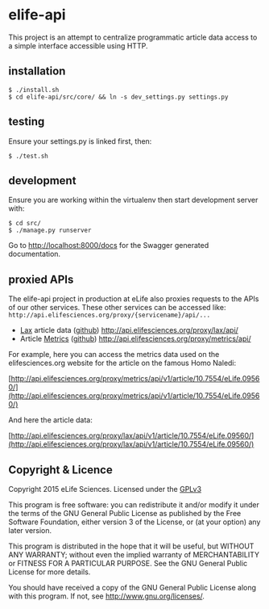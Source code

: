 # elife-api 

This project is an attempt to centralize programmatic article data access to a 
simple interface accessible using HTTP.

## installation

    $ ./install.sh
    $ cd elife-api/src/core/ && ln -s dev_settings.py settings.py  

## testing

Ensure your settings.py is linked first, then:

    $ ./test.sh

## development

Ensure you are working within the virtualenv then start development server with:

    $ cd src/
    $ ./manage.py runserver

Go to [http://localhost:8000/docs](http://localhost:8000/docs) for the Swagger
generated documentation.

## proxied APIs 

The elife-api project in production at eLife also proxies requests to the APIs
of our other services. These other services can be accessed like: 
`http://api.elifesciences.org/proxy/{servicename}/api/...`

* [Lax](http://lax.elifesciences.org) article data ([github](https://github.com/elifesciences/lax)) http://api.elifesciences.org/proxy/lax/api/
* Article [Metrics](http://metrics.elifesciences.org) ([github](https://github.com/elifesciences/elife-metrics)) http://api.elifesciences.org/proxy/metrics/api/

For example, here you can access the metrics data used on the elifesciences.org 
website for the article on the famous Homo Naledi:

[http://api.elifesciences.org/proxy/metrics/api/v1/article/10.7554/eLife.09560/](http://api.elifesciences.org/proxy/metrics/api/v1/article/10.7554/eLife.09560/)

And here the article data:

[http://api.elifesciences.org/proxy/lax/api/v1/article/10.7554/eLife.09560/](http://api.elifesciences.org/proxy/lax/api/v1/article/10.7554/eLife.09560/)

## Copyright & Licence

Copyright 2015 eLife Sciences. Licensed under the [GPLv3](LICENCE.txt)

This program is free software: you can redistribute it and/or modify
it under the terms of the GNU General Public License as published by
the Free Software Foundation, either version 3 of the License, or
(at your option) any later version.

This program is distributed in the hope that it will be useful,
but WITHOUT ANY WARRANTY; without even the implied warranty of
MERCHANTABILITY or FITNESS FOR A PARTICULAR PURPOSE.  See the
GNU General Public License for more details.

You should have received a copy of the GNU General Public License
along with this program.  If not, see <http://www.gnu.org/licenses/>.
